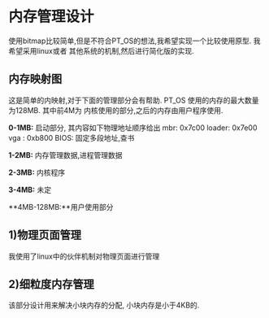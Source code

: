 内存管理设计
====

使用bitmap比较简单,但是不符合PT_OS的想法,我希望实现一个比较使用原型. 我希望采用linux或者
其他系统的机制,然后进行简化版的实现.


内存映射图
----

这是简单的内映射,对于下面的管理部分会有帮助. PT_OS 使用的内存的最大数量为128MB. 其中前4M为
内核使用的部分,之后的内存由用户程序使用.

**0-1MB:** 启动部分, 其内容如下物理地址顺序给出
	mbr:	0x7c00
	loader:	0x7e00	
	vga	:	0xb800
	BIOS:	固定多段地址,查书	

**1-2MB:** 内存管理数据,进程管理数据
	
	
**2-3MB:** 内核程序
	
**3-4MB:** 未定
	
**4MB-128MB:**用户使用部分


1)物理页面管理
----

我使用了linux中的伙伴机制对物理页面进行管理


2)细粒度内存管理
----

该部分设计用来解决小块内存的分配, 小块内存是小于4KB的.

